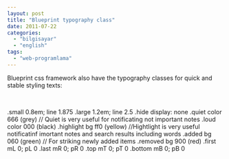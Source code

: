 ```yaml
---
layout: post
title: "Blueprint typography class"
date: 2011-07-22
categories: 
  - "bilgisayar"
  - "english"
tags: 
  - "web-programlama"
---
```


Blueprint css framework also have the typography classes for quick and stable styling texts:

 

.small 0.8em; line 1.875 .large 1.2em; line 2.5 .hide display: none .quiet color 666 (grey) // Quiet is very useful for notificating not important notes .loud color 000 (black) .highlight bg ff0 (yellow) //Hightlight is very useful notificatinf imortant notes and search results including words .added bg 060 (green) // For striking newly added items .removed bg 900 (red) .first mL 0; pL 0 .last mR 0; pR 0 .top mT 0; pT 0 .bottom mB 0; pB 0
